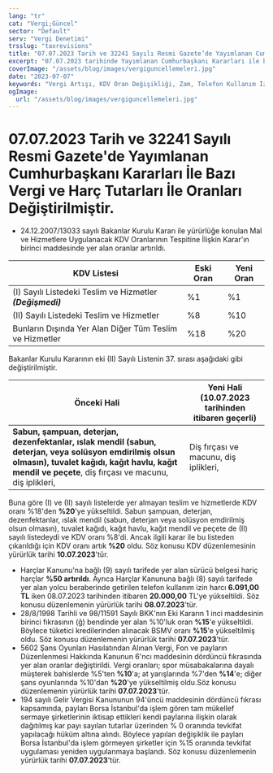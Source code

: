 ```yaml
---
lang: "tr"
cat: "Vergi;Güncel"
sector: "Default"
serv: "Vergi Denetimi"
trsslug: "taxrevisions"
title: "07.07.2023 Tarih ve 32241 Sayılı Resmi Gazete’de Yayımlanan Cumhurbaşkanı Kararları İle Bazı Vergi ve Harç Tutarları İle Oranları Değiştirilmiştir."
excerpt: "07.07.2023 tarihinde Yayımlanan Cumhurbaşkanı Kararları ile bazı vergi ve harç tutarları ile oranları tutar ve oranlarında önemli değişiklikler yapıldı."
coverImage: "/assets/blog/images/vergiguncellemeleri.jpg"
date: "2023-07-07"
keywords: "Vergi Artışı, KDV Oran Değişikliği, Zam, Telefon Kullanım İzin Harcı, BSMV Artışı, Tevkifat"
ogImage:
  url: "/assets/blog/images/vergiguncellemeleri.jpg"
---
```


# 07.07.2023 Tarih ve 32241 Sayılı Resmi Gazete'de Yayımlanan Cumhurbaşkanı Kararları İle Bazı Vergi ve Harç Tutarları İle Oranları Değiştirilmiştir.

- 24.12.2007/13033 sayılı Bakanlar Kurulu Kararı ile yürürlüğe konulan Mal ve Hizmetlere Uygulanacak KDV Oranlarının Tespitine İlişkin Karar'ın birinci maddesinde yer alan oranlar artırıldı.

| **KDV Listesi** | **Eski Oran** | **Yeni Oran** |
| --- | --- | --- |
| (I) Sayılı Listedeki Teslim ve Hizmetler _**(Değişmedi)**_ | %1 | %1 |
| (II) Sayılı Listedeki Teslim ve Hizmetler | %8 | %10 |
| Bunların Dışında Yer Alan Diğer Tüm Teslim ve Hizmetler | %18 | %20 |

Bakanlar Kurulu Kararının eki (II) Sayılı Listenin 37. sırası aşağıdaki gibi değiştirilmiştir.

| **Önceki Hali** | **Yeni Hali (10.07.2023 tarihinden itibaren geçerli)** |
| --- | --- |
| **Sabun, şampuan, deterjan, dezenfektanlar, ıslak mendil (sabun, deterjan, veya solüsyon emdirilmiş olsun olmasın), tuvalet kağıdı, kağıt havlu, kağıt mendil ve peçete**, diş fırçası ve macunu, diş iplikleri, | Diş fırçası ve macunu, diş iplikleri, |

Buna göre (I) ve (II) sayılı listelerde yer almayan teslim ve hizmetlerde KDV oranı %18'den **%20**'ye yükseltildi. Sabun şampuan, deterjan, dezenfektanlar, ıslak mendil (sabun, deterjan veya solüsyon emdirilmiş olsun olmasın), tuvalet kağıdı, kağıt havlu, kağıt mendil ve peçete de (II) sayılı listedeydi ve KDV oranı %8'di. Ancak ilgili karar ile bu listeden çıkarıldığı için KDV oranı artık **%20** oldu. Söz konusu KDV düzenlemesinin yürürlük tarihi **10.07.2023**'tür.

- Harçlar Kanunu'na bağlı (9) sayılı tarifede yer alan sürücü belgesi hariç harçlar **%50 artırıldı**. Ayrıca Harçlar Kanununa bağlı (8) sayılı tarifede yer alan yolcu beraberinde getirilen telefon kullanım izin harcı  **6.091,00 TL** iken 08.07.2023 tarihinden itibaren **20.000,00** TL'ye yükseltildi. Söz konusu düzenlemenin yürürlük tarihi **08.07.2023**'tür.
- 28/8/1998 Tarihli ve 98/11591 Sayılı BKK'nın Eki Kararın 1 inci maddesinin birinci fıkrasının (ğ) bendinde yer alan %10'luk oran **%15**'e yükseltildi. Böylece tüketici kredilerinden alınacak BSMV oranı **%15**'e yükseltilmiş oldu. Söz konusu düzenlemenin yürürlük tarihi **07.07.2023**'tür.
- 5602 Şans Oyunları Hasılatından Alınan Vergi, Fon ve payların Düzenlenmesi Hakkında Kanunun 6'ncı maddesinin dördüncü fıkrasında yer alan oranlar değiştirildi. Vergi oranları; spor müsabakalarına dayalı müşterek bahislerde %5'ten **%10**'a; at yarışlarında %7'den **%14**'e; diğer şans oyunlarında %10'dan **%20**'ye yükseltilmiş oldu.Söz konusu düzenlemenin yürürlük tarihi **07.07.2023**'tür.
- 194 sayılı Gelir Vergisi Kanununun 94'üncü maddesinin dördüncü fıkrası kapsamında, payları Borsa İstanbul'da işlem gören tam mükellef sermaye şirketlerinin iktisap ettikleri kendi paylarına ilişkin olarak dağıtılmış kar payı sayılan tutarlar üzerinden % 0 oranında tevkifat yapılacağı hüküm altına alındı. Böylece yapılan değişiklik ile payları Borsa İstanbul'da işlem görmeyen şirketler için %15 oranında tevkifat uygulaması yeniden uygulanmaya başlandı. Söz konusu düzenlemenin yürürlük tarihi **07.07.2023**'tür.